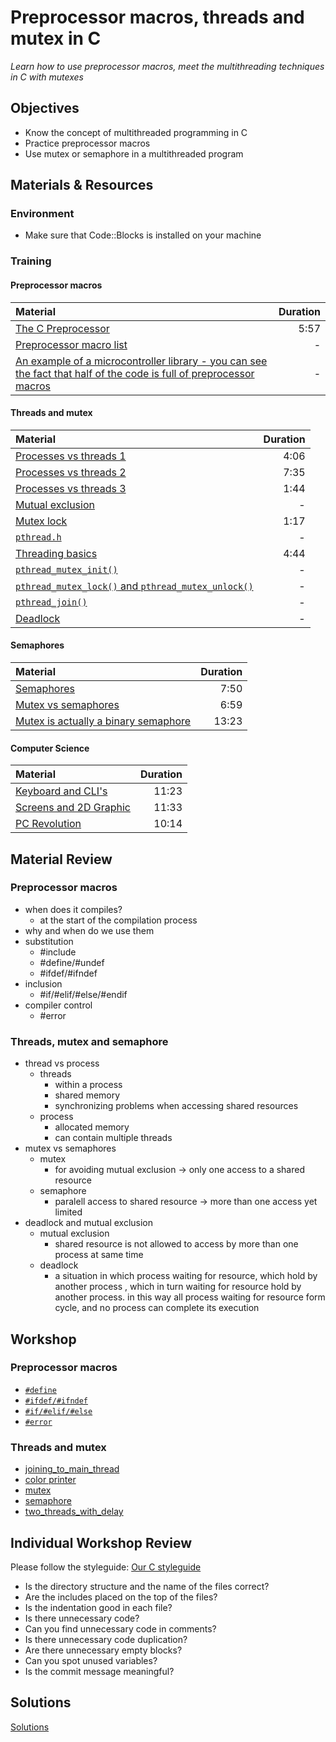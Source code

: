# Preprocessor macros, threads and mutex in C
*Learn how to use preprocessor macros, meet the multithreading techniques in C with mutexes*

## Objectives
- Know the concept of multithreaded programming in C
- Practice preprocessor macros
- Use mutex or semaphore in a multithreaded program

## Materials & Resources
### Environment
  - Make sure that Code::Blocks is installed on your machine

### Training

#### Preprocessor macros
| Material | Duration |
|:---------|-----:|
| [The C Preprocessor](https://www.youtube.com/watch?v=pP4laGRP-c0) | 5:57 |
| [Preprocessor macro list](http://www.w3schools.in/c-tutorial/preprocessors/) | - |
| [An example of a microcontroller library - you can see the fact that half of the code is full of preprocessor macros](https://github.com/mkschreder/avr-ultimate-driver-pack/blob/master/uart.c) | - |


#### Threads and mutex
| Material | Duration |
|:---------|-----:|
| [Processes vs threads 1](https://www.youtube.com/watch?v=oIN488Ldg9k) | 4:06 |
| [Processes vs threads 2](https://www.youtube.com/watch?v=h_HwkHobfs0) | 7:35 |
| [Processes vs threads 3](https://www.youtube.com/watch?v=Dhf-DYO1K78) | 1:44 |
| [Mutual exclusion](https://en.wikipedia.org/wiki/Mutual_exclusion) | - |
| [Mutex lock](https://www.youtube.com/watch?v=9lAuS6jsDgE) | 1:17 |
| [```pthread.h```](http://pubs.opengroup.org/onlinepubs/7908799/xsh/pthread.h.html) | - |
| [Threading basics](https://www.youtube.com/watch?v=nVESQQg-Oiw) | 4:44 |
| [```pthread_mutex_init()```]() | - |
| [```pthread_mutex_lock()``` and ```pthread_mutex_unlock()```](https://www.cs.nmsu.edu/~jcook/Tools/pthreads/library.html) | - |
| [```pthread_join()```](https://vcansimplify.wordpress.com/2013/03/08/pthread-tutorial-simplified/) | - |
| [Deadlock](http://www.codingtree.com/c/c-pthreads-deadlocks.html) | - |


#### Semaphores

| Material | Duration |
|:---------|-----:|
| [Semaphores](https://www.youtube.com/watch?v=KZU4ANBoLTY&list=PLrWfHqCHBgVJ4jPMXnv2tbB6zg5uegbc3&index=4) | 7:50 |
| [Mutex vs semaphores](https://www.youtube.com/watch?v=DvF3AsTglUU) | 6:59 |
| [Mutex is actually a binary semaphore](https://www.youtube.com/watch?v=TYnNKdf7cZM) | 13:23 |

#### Computer Science

| Material | Duration |
|:---------|-----:|
| [Keyboard and CLI's](https://www.youtube.com/watch?v=4RPtJ9UyHS0&list=PL8dPuuaLjXtNlUrzyH5r6jN9ulIgZBpdo&index=23) | 11:23 |
| [Screens and 2D Graphic](https://www.youtube.com/watch?v=7Jr0SFMQ4Rs&list=PL8dPuuaLjXtNlUrzyH5r6jN9ulIgZBpdo&index=24) | 11:33 |
| [PC Revolution](https://www.youtube.com/watch?v=M5BZou6C01w&list=PL8dPuuaLjXtNlUrzyH5r6jN9ulIgZBpdo&index=26) | 10:14 |


## Material Review

### Preprocessor macros
- when does it compiles?
    - at the start of the compilation process
- why and when do we use them
- substitution
    - #include
    - #define/#undef
    - #ifdef/#ifndef
- inclusion
    - #if/#elif/#else/#endif
- compiler control
    - #error

### Threads, mutex and semaphore

- thread vs process
	- threads
		- within a process
		- shared memory
		- synchronizing problems when accessing shared resources
	- process
		- allocated memory
		- can contain multiple threads
- mutex vs semaphores
	- mutex
		- for avoiding mutual exclusion -> only one access to a shared resource
	- semaphore
		- paralell access to shared resource -> more than one access yet limited
- deadlock and mutual exclusion
	- mutual exclusion
		- shared resource is not allowed to access by more than one process at same time
	- deadlock
		- a situation in which process waiting for resource, which hold by another process , which in turn waiting for resource hold 		by another process. in this way all process waiting for resource form cycle, and no process can complete its execution



## Workshop
### Preprocessor macros
- [`#define`](Workshop/01.c)
- [`#ifdef/#ifndef`](Workshop/02.c)
- [`#if/#elif/#else`](Workshop/03.c)
- [`#error`](Workshop/Macros/04.c)

### Threads and mutex
- [joining_to_main_thread](Workshop/05.c)
- [color printer](Workshop/06.c)
- [mutex](Workshop/07.c)
- [semaphore](Workshop/08.c)
- [two_threads_with_delay](Workshop/09.c)

## Individual Workshop Review
Please follow the styleguide: [Our C styleguide](https://github.com/greenfox-academy/teaching-materials/blob/master/styleguide/c.md)

 - Is the directory structure and the name of the files correct?
 - Are the includes placed on the top of the files?
 - Is the indentation good in each file?
 - Is there unnecessary code?
 - Can you find unnecessary code in comments?
 - Is there unnecessary code duplication?
 - Are there unnecessary empty blocks?
 - Can you spot unused variables?
 - Is the commit message meaningful?

## Solutions
[Solutions](https://github.com/greenfox-academy/teaching-materials/tree/master/workshop-hardware/solutions/solutions/macros-thread-mutex)